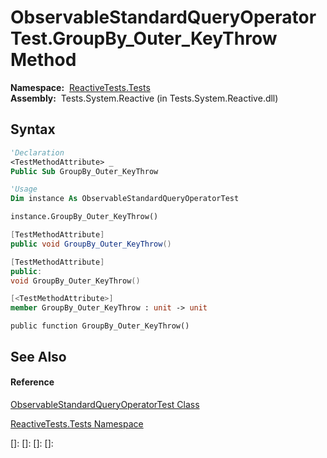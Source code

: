 # ObservableStandardQueryOperatorTest.GroupBy\_Outer\_KeyThrow Method

**Namespace:**  [ReactiveTests.Tests](ReactiveTests.Tests\ReactiveTests.Tests.md)  
**Assembly:**  Tests.System.Reactive (in Tests.System.Reactive.dll)

## Syntax

```vb
'Declaration
<TestMethodAttribute> _
Public Sub GroupBy_Outer_KeyThrow
```

```vb
'Usage
Dim instance As ObservableStandardQueryOperatorTest

instance.GroupBy_Outer_KeyThrow()
```

```csharp
[TestMethodAttribute]
public void GroupBy_Outer_KeyThrow()
```

```c++
[TestMethodAttribute]
public:
void GroupBy_Outer_KeyThrow()
```

```fsharp
[<TestMethodAttribute>]
member GroupBy_Outer_KeyThrow : unit -> unit 
```

```jscript
public function GroupBy_Outer_KeyThrow()
```

## See Also

#### Reference

[ObservableStandardQueryOperatorTest Class](ObservableStandardQueryOperatorTest\ObservableStandardQueryOperatorTest.md)

[ReactiveTests.Tests Namespace](ReactiveTests.Tests\ReactiveTests.Tests.md)

[]: 
[]: 
[]: 
[]: 